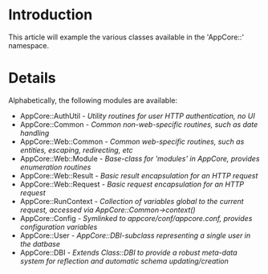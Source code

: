 # Introduction #

This article will example the various classes available in the 'AppCore::' namespace.


# Details #

Alphabetically, the following modules are available:
  * AppCore::AuthUtil - _Utility routines for user HTTP authentication, no UI_
  * AppCore::Common - _Common non-web-specific routines, such as date handling_
  * AppCore::Web::Common - _Common web-specific routines, such as entities, escaping, redirecting, etc_
  * AppCore::Web::Module - _Base-class for 'modules' in AppCore, provides enumeration routines_
  * AppCore::Web::Result - _Basic result encapsulation for an HTTP request_
  * AppCore::Web::Request - _Basic request encapsulation for an HTTP request_
  * AppCore::RunContext - _Collection of variables global to the current request, accessed via AppCore::Common->context()_
  * AppCore::Config - _Symlinked to appcore/conf/appcore.conf, provides configuration variables_
  * AppCore::User - _AppCore::DBI-subclass representing a single user in the datbase_
  * AppCore::DBI - _Extends Class::DBI to provide a robust meta-data system for reflection and automatic schema updating/creation_
